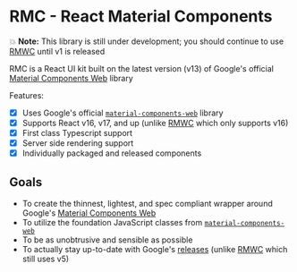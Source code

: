 # RMC - React Material Components

💥 **Note:** This library is still under development; you should continue to use [RMWC](https://github.com/jamesmfriedman/rmwc) until v1 is released 

RMC is a React UI kit built on the latest version (v13) of Google's official [Material Components Web](https://material.io/components/web) library

Features:

* [x] Uses Google's official [`material-components-web`](https://github.com/material-components/material-components-web) library
* [x] Supports React v16, v17, and up (unlike [RMWC](https://github.com/jamesmfriedman/rmwc) which only supports v16)
* [x] First class Typescript support
* [x] Server side rendering support
* [x] Individually packaged and released components

## Goals

* To create the thinnest, lightest, and spec compliant wrapper around Google's [Material Components Web](https://material.io/components/web)
* To utilize the foundation JavaScript classes from [`material-components-web`](https://github.com/material-components/material-components-web)
* To be as unobtrusive and sensible as possible
* To actually stay up-to-date with Google's [releases](https://github.com/material-components/material-components-web/releases) (unlike [RMWC](https://github.com/jamesmfriedman/rmwc) which still uses v5)
